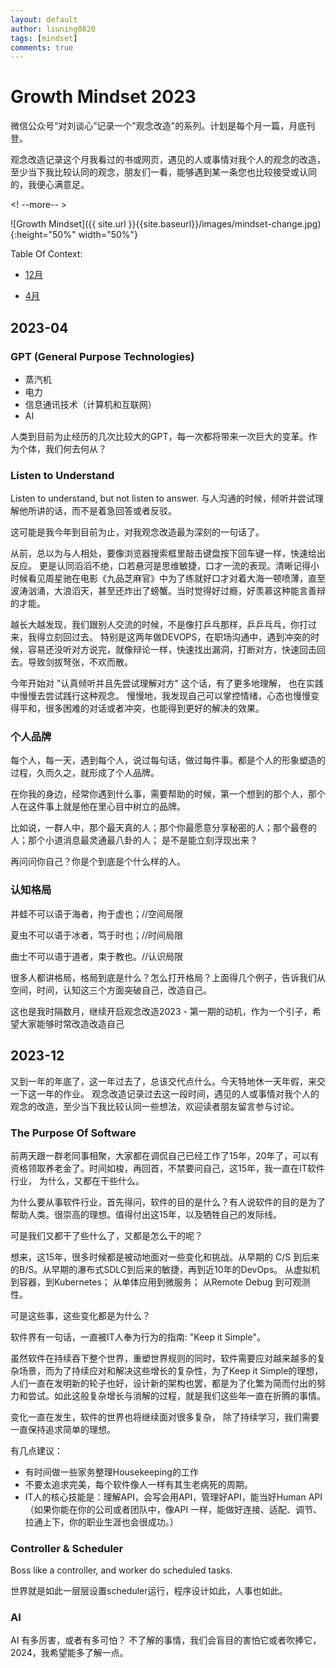 ```yaml
---
layout: default
author: liuning0820
tags: [mindset]
comments: true
---
```


# Growth Mindset 2023

微信公众号“对刘谈心”记录一个"观念改造"的系列。计划是每个月一篇，月底刊登。

观念改造记录这个月我看过的书或网页，遇见的人或事情对我个人的观念的改造，至少当下我比较认同的观念，朋友们一看，能够遇到某一条您也比较接受或认同的，我便心满意足。

<! --more-- >

![Growth Mindset]({{ site.url }}{{site.baseurl}}/images/mindset-change.jpg){:height="50%" width="50%"}

Table Of Context:

- [12月](#2023-12)

- [4月](#2023-04)

## 2023-04

### GPT (General Purpose Technologies)

- 蒸汽机
- 电力
- 信息通讯技术（计算机和互联网）
- AI

人类到目前为止经历的几次比较大的GPT，每一次都将带来一次巨大的变革。作为个体，我们何去何从？


### Listen to Understand

Listen to understand, but not listen to answer.
与人沟通的时候，倾听并尝试理解他所讲的话，而不是着急回答或者反驳。

这可能是我今年到目前为止，对我观念改造最为深刻的一句话了。

从前，总以为与人相处，要像浏览器搜索框里敲击键盘按下回车键一样，快速给出反应。
更是认同滔滔不绝，口若悬河是思维敏捷，口才一流的表现。清晰记得小时候看见周星驰在电影《九品芝麻官》中为了练就好口才对着大海一顿喷薄，直至波涛汹涌，大浪滔天，甚至还炸出了螃蟹。当时觉得好过瘾，好羡慕这种能言善辩的才能。

越长大越发现，我们跟别人交流的时候，不是像打乒乓那样，乒乒乓乓，你打过来，我得立刻回过去。
特别是这两年做DEVOPS，在职场沟通中，遇到冲突的时候，容易还没听对方说完，就像辩论一样，快速找出漏洞，打断对方，快速回击回去。导致剑拔弩张，不欢而散。

今年开始对 "认真倾听并且先尝试理解对方" 这个话，有了更多地理解， 也在实践中慢慢去尝试践行这种观念。
慢慢地，我发现自己可以掌控情绪，心态也慢慢变得平和，很多困难的对话或者冲突，也能得到更好的解决的效果。

### 个人品牌

每个人，每一天，遇到每个人，说过每句话，做过每件事。都是个人的形象塑造的过程，久而久之，就形成了个人品牌。

在你我的身边，经常你遇到什么事，需要帮助的时候，第一个想到的那个人，那个人在这件事上就是他在里心目中树立的品牌。

比如说，一群人中，那个最天真的人；那个你最愿意分享秘密的人；那个最卷的人；那个小道消息最灵通最八卦的人；
是不是能立刻浮现出来？

再问问你自己？你是个到底是个什么样的人。

### 认知格局

井蛙不可以语于海者，拘于虚也；//空间局限

夏虫不可以语于冰者，笃于时也；//时间局限

曲士不可以语于道者，束于教也。//认识局限

很多人都讲格局，格局到底是什么？怎么打开格局？上面得几个例子，告诉我们从空间，时间，认知这三个方面突破自己，改造自己。

这也是我时隔数月，继续开启观念改造2023 - 第一期的动机，作为一个引子，希望大家能够时常改造改造自己

## 2023-12

又到一年的年底了，这一年过去了，总该交代点什么。今天特地休一天年假，来交一下这一年的作业。
观念改造记录过去这一段时间，遇见的人或事情对我个人的观念的改造，至少当下我比较认同一些想法，欢迎读者朋友留言参与讨论。

### The Purpose Of Software

前两天跟一群老同事相聚，大家都在调侃自己已经工作了15年，20年了，可以有资格领取养老金了。时间如梭，再回首，不禁要问自己，这15年，我一直在IT软件行业，
为什么，又都在干些什么。

为什么要从事软件行业，首先得问，软件的目的是什么？有人说软件的目的是为了帮助人类。很崇高的理想。值得付出这15年，以及牺牲自己的发际线。

可是我们又都干了些什么了，又都是怎么干的呢？

想来，这15年，很多时候都是被动地面对一些变化和挑战。从早期的 C/S 到后来的B/S。从早期的瀑布式SDLC到后来的敏捷，再到近10年的DevOps。
从虚拟机到容器，到Kubernetes； 从单体应用到微服务； 从Remote Debug 到可观测性。

可是这些事，这些变化都是为什么？

软件界有一句话，一直被IT人奉为行为的指南: "Keep it Simple"。

虽然软件在持续吞下整个世界，重塑世界规则的同时，软件需要应对越来越多的复杂场景，而为了持续应对和解决这些增长的复杂性，为了Keep it Simple的理想，
人们一直在发明新的轮子也好，设计新的架构也罢，都是为了化繁为简而付出的努力和尝试。如此这般复杂增长与消解的过程，就是我们这些年一直在折腾的事情。

变化一直在发生，软件的世界也将继续面对很多复杂， 除了持续学习，我们需要一直保持追求简单的理想。

有几点建议：

- 有时间做一些家务整理Housekeeping的工作
- 不要太追求完美，每个软件像人一样有其生老病死的周期。
- IT人的核心技能是：理解API，会写会用API，管理好API，能当好Human API（如果你能在你的公司或者团队中，像API 一样，能做好连接、适配、调节、拉通上下，你的职业生涯也会很成功。）

### Controller & Scheduler

Boss like a controller, and worker do scheduled tasks.

世界就是如此一层层设置scheduler运行，程序设计如此，人事也如此。

### AI

AI 有多厉害，或者有多可怕？
不了解的事情，我们会盲目的害怕它或者吹捧它，2024，我希望能多了解一点。